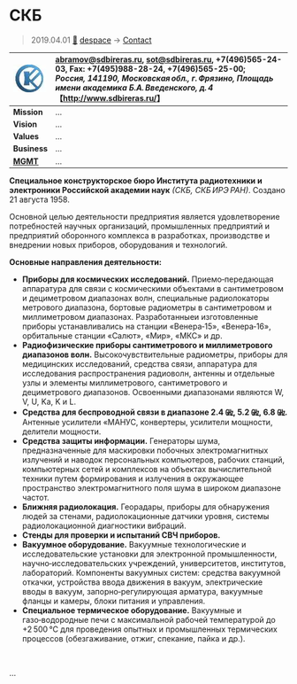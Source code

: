 # СКБ
> 2019.04.01 [🚀](../../../index/index.md) [despace](../index.md) → [Contact](../contact.md)

|[![](../f/contact/s/sdbireras_logo1_thumb.webp)](../f/contact/s/sdbireras_logo1.webp)|<abramov@sdbireras.ru>, <sot@sdbireras.ru>, +7(496)565-24-03, Fax: +7(495)988-28-24, +7(496)565-25-00;<br> *Россия, 141190, Московская обл., г. Фрязино, Площадь имени академика Б.А. Введенского, д. 4*<br> 【<http://www.sdbireras.ru/>】|
|:-|:-|
|**Mission**|…|
|**Vision**|…|
|**Values**|…|
|**Business**|…|
|**[MGMT](../mgmt.md)**|…|

**Специальное конструкторское бюро Института радиотехники и электроники Российской академии наук** *(СКБ, СКБ ИРЭ РАН)*. Создано 21 августа 1958.

Основной целью деятельности предприятия является удовлетворение потребностей научных организаций, промышленных предприятий и предприятий оборонного комплекса в разработках, производстве и внедрении новых приборов, оборудования и технологий.

**Основные направления деятельности:**

   - **Приборы для космических исследований.** Приемо‑передающая аппаратура для связи с космическими объектами в сантиметровом и дециметровом диапазонах волн, специальные радиолокаторы метрового диапазона, бортовые радиометры в сантиметровом и миллиметровом диапазонах. Разработанныеи изготовленные приборы устанавливались на станции «Венера‑15», «Венера‑16», орбитальные станции «Салют», «Мир», «МКС» и др.
   - **Радиофизические приборы сантиметрового и миллиметрового диапазонов волн.** Высокочувствительные радиометры, приборы для медицинских исследований, средства связи, аппаратура для исследования распространения радиоволн, антенны и отдельные узлы и элементы миллиметрового, сантиметрового и дециметрового диапазонов. Освоенными диапазонами являются W, V, U, Ka, K и L.
   - **Средства для беспроводной связи в диапазоне 2.4 ㎓, 5.2 ㎓, 6.8 ㎓.** Антенные усилители «МАНУС, конвертеры, усилители мощности, делители мощности.
   - **Средства защиты информации.** Генераторы шума, предназначенные для маскировки побочных электромагнитных излучений и наводок персональных компьютеров, рабочих станций, компьютерных сетей и комплексов на объектах вычислительной техники путем формирования и излучения в окружающее пространство электромагнитного поля шума в широком диапазоне частот.
   - **Ближняя радиолокация.** Георадары, приборы для обнаружения людей за стенами, радиолокационные датчики уровня, системы радиолокационной диагностики вибраций.
   - **Стенды для проверки и испытаний СВЧ приборов.**
   - **Вакуумное оборудование.** Вакуумные технологические и исследовательские установки для электронной промышленности, научно‑исследовательских учреждений, университетов, институтов, лабораторий. Компоненты вакуумных систем: средства вакуумной откачки, устройства ввода движения в вакуум, электрические вводы в вакуум, запорно‑регулирующая арматура, вакуумные фланцы и камеры, блоки питания и управления.
   - **Специальное термическое оборудование.** Вакуумные и газо‑водородные печи с максимальной рабочей температурой до +2 500 ℃ для проведения опытных и промышленных термических процессов (обезгаживание, отжиг, спекание, пайка и др.).

<p style="page-break-after:always"> </p>

…
